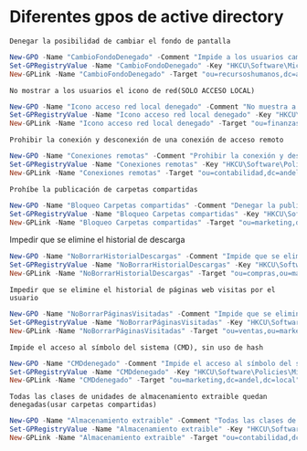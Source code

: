 # Diferentes gpos de active directory


    Denegar la posibilidad de cambiar el fondo de pantalla 
```Powershell
New-GPO -Name "CambioFondoDenegado" -Comment "Impide a los usuarios cambiar el fondo de pantalla de los ordenadores"
Set-GPRegistryValue -Name "CambioFondoDenegado" -Key "HKCU\Software\Microsoft\Windows\CurrentVersion\Policies\Explorer" -ValueName NoThemesTab -Type DWORD  -Value 00000001
New-GPLink -Name "CambioFondoDenegado" -Target "ou=recursoshumanos,dc=andel,dc=local"
```

    No mostrar a los usuarios el icono de red(SOLO ACCESO LOCAL)
```Powershell
New-GPO -Name "Icono acceso red local denegado" -Comment "No muestra a los usuarios el icono de red(SOLO ACCESO LOCAL)"
Set-GPRegistryValue -Name "Icono acceso red local denegado" -Key "HKCU\Software\Policies\Microsoft\Windows\Network Connections" -ValueName NC_DoNotShowLocalOnlyIcon -Type DWORD  -Value 00000001
New-GPLink -Name "Icono acceso red local denegado" -Target "ou=finanzas,dc=andel,dc=local"
```

    Prohibir la conexión y desconexión de una conexión de acceso remoto
```Powershell
New-GPO -Name "Conexiones remotas" -Comment "Prohibir la conexión y desconexión de una conexión de acceso remoto"
Set-GPRegistryValue -Name "Conexiones remotas" -Key "HKCU\Software\Policies\Microsoft\Windows\Network Connections" -ValueName NC_RasConnect -Type DWORD  -Value 00000000
New-GPLink -Name "Conexiones remotas" -Target "ou=contabilidad,dc=andel,dc=local"
```

    Prohíbe la publicación de carpetas compartidas
```Powershell
New-GPO -Name "Bloqueo Carpetas compartidas" -Comment "Denegar la publicación de carpetas compartidas"
Set-GPRegistryValue -Name "Bloqueo Carpetas compartidas" -Key "HKCU\Software\Policies\Microsoft\Windows NT\SharedFolders" -ValueName PublishSharedFolders -Type DWORD  -Value 00000000
New-GPLink -Name "Bloqueo Carpetas compartidas" -Target "ou=marketing,dc=andel,dc=local"
```

   Impedir que se elimine el historial de descarga
```Powershell
New-GPO -Name "NoBorrarHistorialDescargas" -Comment "Impide que se elimine el historial de descarga"
Set-GPRegistryValue -Name "NoBorrarHistorialDescargas" -Key "HKCU\Software\Policies\Microsoft\Internet Explorer\Privacy" -ValueName CleanDownloadHistory -Type DWORD  -Value 00000000
New-GPLink -Name "NoBorrarHistorialDescargas" -Target "ou=compras,ou=marketing,dc=andel,dc=local"
```
    
    Impedir que se elimine el historial de páginas web visitas por el usuario
```Powershell
New-GPO -Name "NoBorrarPáginasVisitadas" -Comment "Impide que se elimine el historial de páginas web visitas por el usuario"
Set-GPRegistryValue -Name "NoBorrarPáginasVisitadas" -Key "HKCU\Software\Policies\Microsoft\Internet Explorer\Privacy" -ValueName CleanHistory -Type DWORD  -Value 00000000
New-GPLink -Name "NoBorrarPáginasVisitadas" -Target "ou=ventas,ou=marketing,dc=andel,dc=local"
```

    Impide el acceso al símbolo del sistema (CMD), sin uso de hash
```Powershell
New-GPO -Name "CMDdenegado" -Comment "Impide el acceso al símbolo del sistema (CMD)"
Set-GPRegistryValue -Name "CMDdenegado" -Key "HKCU\Software\Policies\Microsoft\Windows\System" -ValueName DisableCMD -Type DWORD  -Value 00000002
New-GPLink -Name "CMDdenegado" -Target "ou=marketing,dc=andel,dc=local"
```

    Todas las clases de unidades de almacenamiento extraible quedan denegadas(usar carpetas compartidas)
```Powershell
New-GPO -Name "Almacenamiento extraible" -Comment "Todas las clases de unidades de almacenamiento extraible quedan denegadas(usar carpetas compartidas)"
Set-GPRegistryValue -Name "Almacenamiento extraible" -Key "HKCU\Software\Policies\Microsoft\Windows\RemovableStorageDevices" -ValueName Deny_All -Type DWORD  -Value 00000001
New-GPLink -Name "Almacenamiento extraible" -Target "ou=contabilidad,dc=andel,dc=local"
```
